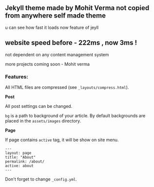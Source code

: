 ## Jekyll theme made by Mohit Verma  not copied from anywhere self made theme 

u can see how fast it loads now 
feature of jeyll  
## website speed before - 222ms  , now  3ms  !
not dependent on any content management system 

more projects coming soon  - Mohit verma

### Features:

All HTML files are compressed (see `_layouts/compress.html`).

**Post**

All post settings can be changed. 

`bg` is a path to background of your article. By default backgrounds are placed in the `assets/images` directory.

**Page**

If page contains `active` tag, it will be show on site menu.

```
---
layout: page
title: "About"
permalink: /about/
active: about
---
```

Don't forget to change `_config.yml`.
